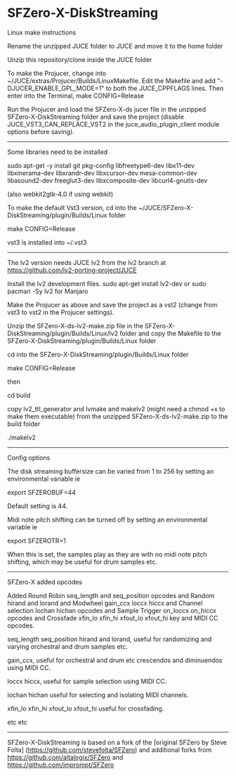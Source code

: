 # SFZero-X-DiskStreaming

Linux make instructions

Rename the unzipped JUCE folder to JUCE and move it to the home folder

Unzip this repository/clone inside the JUCE folder

To make the Projucer, change into ~/JUCE/extras/Projucer/Builds/LinuxMakefile.
Edit the Makefile and add "-DJUCER_ENABLE_GPL_MODE=1" to both the JUCE_CPPFLAGS lines.
Then enter into the Terminal, 
make CONFIG=Release

Run the Projucer and load the SFZero-X-ds jucer file in the unzipped SFZero-X-DiskStreaming folder and save the project (disable JUCE_VST3_CAN_REPLACE_VST2 in the juce_audio_plugin_client module options before saving).

---------
 
Some libraries need to be installed

sudo apt-get -y install git pkg-config libfreetype6-dev libx11-dev libxinerama-dev libxrandr-dev libxcursor-dev mesa-common-dev libasound2-dev freeglut3-dev libxcomposite-dev libcurl4-gnutls-dev

(also webkit2gtk-4.0 if using webkit)

To make the default Vst3 version, cd into the ~/JUCE/SFZero-X-DiskStreaming/plugin/Builds/Linux folder

make CONFIG=Release

vst3 is installed into ~/.vst3

------------

The lv2 version needs JUCE lv2 from the lv2 branch at https://github.com/lv2-porting-project/JUCE

Install the lv2 development files.
sudo apt-get install lv2-dev or sudo pacman -Sy lv2 for Manjaro

Make the Projucer as above and save the project as a vst2 (change from vst3 to vst2 in the Projucer settings).

Unzip the SFZero-X-ds-lv2-make.zip file in the SFZero-X-DiskStreaming/plugin/Builds/Linux/lv2 folder and copy the Makefile to the SFZero-X-DiskStreaming/plugin/Builds/Linux folder

cd into the SFZero-X-DiskStreaming/plugin/Builds/Linux folder

make CONFIG=Release

then

cd build

copy lv2_ttl_generator and lvmake and makelv2 (might need a chmod +x to make them executable) from the unzipped SFZero-X-ds-lv2-make.zip to the build folder

./makelv2

------------

Config options

The disk streaming buffersize can be varied from 1 to 256 by setting an environmental variable ie

export SFZEROBUF=44

Default setting is 44.

Midi note pitch shifting can be turned off by setting an environmental variable ie

export SFZEROTR=1

When this is set, the samples play as they are with no midi note pitch shifting, which may be useful for drum samples etc.

------------

SFZero-X added opcodes

Added Round Robin seq_length and seq_position opcodes and Random hirand and lorand and Modwheel gain_ccx loccx hiccx and Channel selection lochan hichan opcodes and Sample Trigger on_loccx on_hiccx opcodes and Crossfade xfin_lo xfin_hi xfout_lo xfout_hi key and MIDI CC opcodes.

seq_length seq_position hirand and lorand, useful for randomizing and varying orchestral and drum samples etc.

gain_ccx, useful for orchestral and drum etc crescendos and diminuendos using MIDI CC.

loccx hiccx, useful for sample selection using MIDI CC.

lochan hichan useful for selecting and isolating MIDI channels.

xfin_lo xfin_hi xfout_lo xfout_hi useful for crossfading.

etc etc

------------

SFZero-X-DiskStreaming is based on a fork of the [original SFZero by Steve Folta] (https://github.com/stevefolta/SFZero) and additional forks from https://github.com/altalogix/SFZero and https://github.com/imprompt/SFZero
